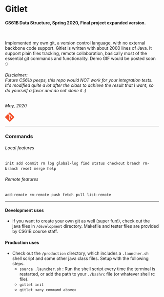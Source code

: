 # Gitlet 
#### CS61B Data Structure, Spring 2020, Final project expanded version.
<br>

Implemented my own git, a version control language, with no external backbone code support. Gitlet is written with about 2000 lines of Java. It support plain files tracking, remote collaboration, basically most of the essential git commands and functionality. Demo GIF would be posted soon :)

###### Disclaimer:<br> *Future CS61b peeps, this repo would NOT work for your integration tests. It's modified quite a lot after the class to achieve the result that I want, so do yourself a favor and do not clone it* :)
<i>May, 2020</i><br>
<div style="display: flex;">
    <img src="git_logo.png" alt="git logo" width="30" height="30"/></div>
<hr>  

### Commands
###### Local features
`init` &nbsp;`add` &nbsp;`commit` &nbsp;`rm` &nbsp;`log` &nbsp;`global-log` &nbsp;`find` &nbsp;`status` &nbsp;`checkout` &nbsp;`branch` &nbsp;`rm-branch` &nbsp;`reset` &nbsp;`merge` &nbsp;`help`
###### Remote features
`add-remote` &nbsp;`rm-remote` &nbsp;`push` &nbsp;`fetch` &nbsp;`pull` &nbsp;`list-remote`

<hr>

#### Development uses
- If you want to create your own git as well (super fun!), check out the java files in `/development` directory. Makefile and tester files are provided by CS61B course staff.

#### Production uses
- Check out the `/production` directory, which includes a `.launcher.sh` shell script and some other java class files. Setup with the following steps.
    - `source .launcher.sh` : Run the shell script every time the terminal is restarted, or add the path to your `./bashrc` file (or whatever shell rc file).
    - `gitlet init`
    - `gitlet <any command above>`  